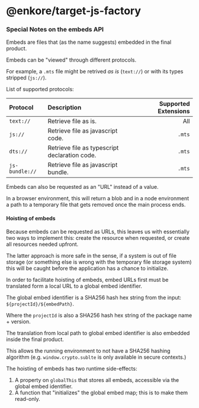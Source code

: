 # @enkore/target-js-factory



### Special Notes on the embeds API

Embeds are files that (as the name suggests) embedded in the final product.

Embeds can be "viewed" through different protocols.

For example, a `.mts` file might be retrived _as is_ (`text://`) or with its types stripped (`js://`).

List of supported protocols:


|Protocol|Description|Supported Extensions|
|:---|:---|---:|
|`text://`|Retrieve file as is.|All|
|`js://`|Retrieve file as javascript code.|`.mts`|
|`dts://`|Retrieve file as typescript declaration code.|`.mts`|
|`js-bundle://`|Retrieve file as javascript bundle.|`.mts`|

Embeds can also be requested as an "URL" instead of a value.

In a browser environment, this will return a blob and in a node environment a path to a temporary file that gets removed once the main process ends.

#### Hoisting of embeds

Because embeds can be requested as URLs, this leaves us with essentially two ways to implement this: create the resource when requested, or create all resources needed upfront.

The latter approach is more safe in the sense, if a system is out of file storage (or something else is wrong with the temporary file storage system) this will be caught before the application has a chance to initialize.

In order to facilitate hoisting of embeds, embed URLs first must be translated form a local URL to a global embed identifier.

The global embed identifier is a SHA256 hash hex string from the input: `${projectId}/${embedPath}`.

Where the `projectId` is also a SHA256 hash hex string of the package name + version.

The translation from local path to global embed identifier is also embedded inside the final product.

This allows the running environment to not have a SHA256 hashing algorithm (e.g. `window.crypto.sublte` is only available in secure contexts.)

The hoisting of embeds has two runtime side-effects:

1. A property on `globalThis` that stores all embeds, accessible via the global embed identifier.
2. A function that "initializes" the global embed map; this is to make them read-only.
